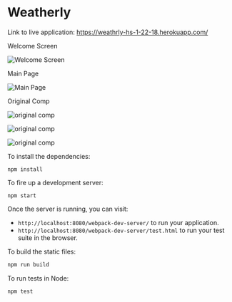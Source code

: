 # Weatherly

Link to live application: https://weathrly-hs-1-22-18.herokuapp.com/


Welcome Screen

![Welcome Screen](imagery/1.png)

Main Page

![Main Page](imagery/2.png)

Original Comp

![original comp](imagery/weatherly-ui-1.jpg)

![original comp](imagery/weatherly-ui-2.jpg)

![original comp](imagery/weatherly-ui-3.jpg)

To install the dependencies:

```
npm install
```

To fire up a development server:

```
npm start
```

Once the server is running, you can visit:

* `http://localhost:8080/webpack-dev-server/` to run your application.
* `http://localhost:8080/webpack-dev-server/test.html` to run your test suite in the browser.

To build the static files:

```js
npm run build
```


To run tests in Node:

```js
npm test
```
